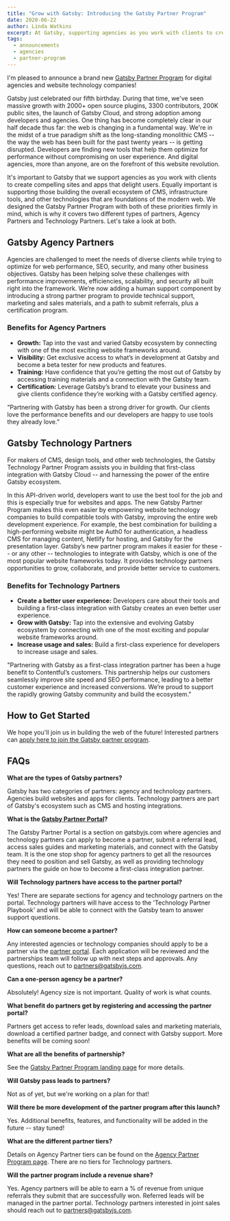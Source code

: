 ```yaml
---
title: "Grow with Gatsby: Introducing the Gatsby Partner Program"
date: 2020-06-22
author: Linda Watkins
excerpt: At Gatsby, supporting agencies as you work with clients to create compelling sites and apps that delight users is important to us. Equally important is supporting those building the overall ecosystem of CMS, infrastructure tools, and other technologies that form the foundations of today’s emerging modern web. Today we are inviting Agency Partners and Technology Partners to join our new Gatsby Partner Program, designed with both of these priorities firmly in mind.
tags:
  - announcements
  - agencies
  - partner-program
---
```


I'm pleased to announce a brand new [Gatsby Partner Program](https://www.gatsbyjs.com/partner) for digital agencies and website technology companies!

Gatsby just celebrated our fifth birthday. During that time, we've seen massive growth with 2000+ open source plugins, 3300 contributors, 200K public sites, the launch of Gatsby Cloud, and strong adoption among developers and agencies. One thing has become completely clear in our half decade thus far: the web is changing in a fundamental way. We're in the midst of a true paradigm shift as the long-standing monolithic CMS -- the way the web has been built for the past twenty years -- is getting disrupted. Developers are finding new tools that help them optimize for performance without compromising on user experience. And digital agencies, more than anyone, are on the forefront of this website revolution.

It's important to Gatsby that we support agencies as you work with clients to create compelling sites and apps that delight users. Equally important is supporting those building the overall ecosystem of CMS, infrastructure tools, and other technologies that are foundations of the modern web. We designed the Gatsby Partner Program with both of these priorities firmly in mind, which is why it covers two different types of partners, Agency Partners and Technology Partners. Let's take a look at both.

## Gatsby Agency Partners

Agencies are challenged to meet the needs of diverse clients while trying to optimize for web performance, SEO, security, and many other business objectives. Gatsby has been helping solve these challenges with performance improvements, efficiencies, scalability, and security all built right into the framework. We’re now adding a human support component by introducing a strong partner program to provide technical support, marketing and sales materials, and a path to submit referrals, plus a certification program.

### Benefits for Agency Partners

- **Growth:** Tap into the vast and varied Gatsby ecosystem by connecting with one of the most exciting website frameworks around.
- **Visibility:** Get exclusive access to what’s in development at Gatsby and become a beta tester for new products and features.
- **Training:** Have confidence that you’re getting the most out of Gatsby by accessing training materials and a connection with the Gatsby team.
- **Certification:** Leverage Gatsby’s brand to elevate your business and give clients confidence they’re working with a Gatsby certified agency.

<Pullquote citation="Dennis Brotzky, Founding Partner, Narative">
  “Partnering with Gatsby has been a strong driver for growth. Our clients love
  the performance benefits and our developers are happy to use tools they
  already love.”
</Pullquote>

## Gatsby Technology Partners

For makers of CMS, design tools, and other web technologies, the Gatsby Technology Partner Program assists you in building that first-class integration with Gatsby Cloud -- and harnessing the power of the entire Gatsby ecosystem.

In this API-driven world, developers want to use the best tool for the job and this is especially true for websites and apps. The new Gatsby Partner Program makes this even easier by empowering website technology companies to build compatible tools with Gatsby, improving the entire web development experience. For example, the best combination for building a high-performing website might be Auth0 for authentication, a headless CMS for managing content, Netlify for hosting, and Gatsby for the presentation layer. Gatsby’s new partner program makes it easier for these -- or any other -- technologies to integrate with Gatsby, which is one of the most popular website frameworks today. It provides technology partners opportunities to grow, collaborate, and provide better service to customers.

### Benefits for Technology Partners

- **Create a better user experience:** Developers care about their tools and building a first-class integration with Gatsby creates an even better user experience.
- **Grow with Gatsby:** Tap into the extensive and evolving Gatsby ecosystem by connecting with one of the most exciting and popular website frameworks around.
- **Increase usage and sales:** Build a first-class experience for developers to increase usage and sales.

<Pullquote citation="Kevin Zellmer, VP of Partnerships, Contentful">
  "Partnering with Gatsby as a first-class integration partner has been a huge
  benefit to Contentful’s customers. This partnership helps our customers
  seamlessly improve site speed and SEO performance, leading to a better
  customer experience and increased conversions. We’re proud to support the
  rapidly growing Gatsby community and build the ecosystem."
</Pullquote>

## How to Get Started

We hope you'll join us in building the web of the future! Interested partners can [apply here to join the Gatsby partner program](https://www.gatsbyjs.com/partner).

## FAQs

**What are the types of Gatsby partners?**

Gatsby has two categories of partners: agency and technology partners. Agencies build websites and apps for clients. Technology partners are part of Gatsby's ecosystem such as CMS and hosting integrations.

**What is the [Gatsby Partner Portal](https://gatsby.channeltivity.com/BecomeAPartner)?**

The Gatsby Partner Portal is a section on gatsbyjs.com where agencies and technology partners can apply to become a partner, submit a referral lead, access sales guides and marketing materials, and connect with the Gatsby team. It is the one stop shop for agency partners to get all the resources they need to position and sell Gatsby, as well as providing technology partners the guide on how to become a first-class integration partner.

**Will Technology partners have access to the partner portal?**

Yes! There are separate sections for agency and technology partners on the portal. Technology partners will have access to the 'Technology Partner Playbook' and will be able to connect with the Gatsby team to answer support questions.

**How can someone become a partner?**

Any interested agencies or technology companies should apply to be a partner via the [partner portal](https://gatsby.channeltivity.com/BecomeAPartner). Each application will be reviewed and the partnerships team will follow up with next steps and approvals. Any questions, reach out to partners@gatsbyjs.com.

**Can a one-person agency be a partner?**

Absolutely! Agency size is not important. Quality of work is what counts.

**What benefit do partners get by registering and accessing the partner portal?**

Partners get access to refer leads, download sales and marketing materials, download a certified partner badge, and connect with Gatsby support. More benefits will be coming soon!

**What are all the benefits of partnership?**

See the [Gatsby Partner Program landing page](https://www.gatsbyjs.com/partner) for more details.

**Will Gatsby pass leads to partners?**

Not as of yet, but we're working on a plan for that!

**Will there be more development of the partner program after this launch?**

Yes. Additional benefits, features, and functionality will be added in the future -- stay tuned!

**What are the different partner tiers?**

Details on Agency Partner tiers can be found on the [Agency Partner Program page](https://www.gatsbyjs.com/partner-agency). There are no tiers for Technology partners.

**Will the partner program include a revenue share?**

Yes. Agency partners will be able to earn a % of revenue from unique referrals they submit that are successfully won. Referred leads will be managed in the partner portal. Technology partners interested in joint sales should reach out to partners@gatsbyjs.com.
